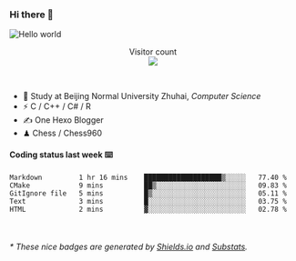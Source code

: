 ### Hi there 👋


<img src="https://raw.githubusercontent.com/sagar-viradiya/sagar-viradiya/master/resources/banner.png" alt="Hello world">
<p align="center"> 
  Visitor count<br/>
  <img src="https://profile-counter.glitch.me/youszoe/count.svg" />
</p>

<br/>


- 🍻  Study at Beijing Normal University Zhuhai, _Computer Science_
- ⚡  C / C++ / C# / R
- ✍️  One Hexo Blogger
- ♟  Chess / Chess960 


#### Coding status last week ⌨️

<!--START_SECTION:waka-->
```text
Markdown         1 hr 16 mins    ███████████████████▒░░░░░   77.40 % 
CMake            9 mins          ██▒░░░░░░░░░░░░░░░░░░░░░░   09.83 % 
GitIgnore file   5 mins          █▒░░░░░░░░░░░░░░░░░░░░░░░   05.11 % 
Text             3 mins          █░░░░░░░░░░░░░░░░░░░░░░░░   03.75 % 
HTML             2 mins          ▓░░░░░░░░░░░░░░░░░░░░░░░░   02.78 % 
```
<!--END_SECTION:waka-->

<br/>

<center><img src="http://ghchart.rshah.org/409ba5/yousazoe" alt="" /></center>


<h6>* These nice badges are generated by <a href="https://shields.io/">Shields.io</a> and <a href="https://github.com/spencerwooo/Substats">Substats</a>.</h6>
